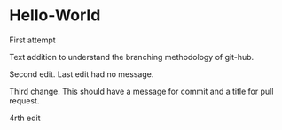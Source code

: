 # Hello-World
First attempt

Text addition to understand the branching methodology of git-hub.

Second edit. Last edit had no message.

Third change. This should have a message for commit and a title for pull request.

4rth edit
